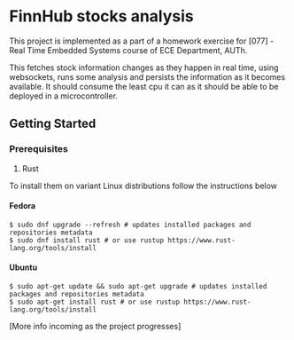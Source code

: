 # FinnHub stocks analysis  
This project is implemented as a part of a homework exercise for [077] - Real Time Embedded Systems
course of ECE Department, AUTh.

This fetches stock information changes as they happen in real time, using websockets, runs some analysis
and persists the information as it becomes available. It should consume the least cpu it can as it should
be able to be deployed in a microcontroller. 


## Getting Started

### Prerequisites
1. Rust

To install them on variant Linux distributions follow the instructions below

#### Fedora
```shell
$ sudo dnf upgrade --refresh # updates installed packages and repositories metadata
$ sudo dnf install rust # or use rustup https://www.rust-lang.org/tools/install
```

#### Ubuntu
```shell
$ sudo apt-get update && sudo apt-get upgrade # updates installed packages and repositories metadata
$ sudo apt-get install rust # or use rustup https://www.rust-lang.org/tools/install 
```


[More info incoming as the project progresses]
